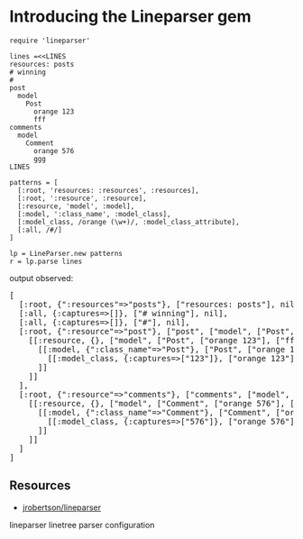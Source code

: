 # Introducing the Lineparser gem

    require 'lineparser'

    lines =<<LINES
    resources: posts
    # winning
    #
    post
      model
        Post
          orange 123
          fff
    comments
      model
        Comment
          orange 576
          ggg
    LINES

    patterns = [
      [:root, 'resources: :resources', :resources],
      [:root, ':resource', :resource],
      [:resource, 'model', :model],
      [:model, ':class_name', :model_class],
      [:model_class, /orange (\w+)/, :model_class_attribute],
      [:all, /#/]
    ]

    lp = LineParser.new patterns
    r = lp.parse lines

output observed:

<pre>
[
  [:root, {":resources"=>"posts"}, ["resources: posts"], nil], 
  [:all, {:captures=>[]}, ["# winning"], nil], 
  [:all, {:captures=>[]}, ["#"], nil], 
  [:root, {":resource"=>"post"}, ["post", ["model", ["Post", ["orange 123"], ["fff"]]]],
    [[:resource, {}, ["model", ["Post", ["orange 123"], ["fff"]]],
      [[:model, {":class_name"=>"Post"}, ["Post", ["orange 123"], ["fff"]], 
        [[:model_class, {:captures=>["123"]}, ["orange 123"], nil]]
      ]]
    ]]
  ], 
  [:root, {":resource"=>"comments"}, ["comments", ["model", ["Comment", ["orange 576"], ["ggg"]]]],
    [[:resource, {}, ["model", ["Comment", ["orange 576"], ["ggg"]]], 
      [[:model, {":class_name"=>"Comment"}, ["Comment", ["orange 576"], ["ggg"]],
        [[:model_class, {:captures=>["576"]}, ["orange 576"], nil]]
      ]]
    ]]
  ]
] 
</pre>


## Resources

* [jrobertson/lineparser](https://github.com/jrobertson/lineparser)

lineparser linetree parser configuration
